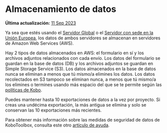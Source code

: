 # Almacenamiento de datos
**Última actualización:** <a href="https://github.com/kobotoolbox/docs/blob/592a15ee470fa144eeac9850c6b6a648c4755306/source/data_storage.md" class="reference">11 Sep 2023</a>

Ya sea que estés usando el [Servidor Global](https://kf.kobotoolbox.org/) o el
[Servidor con sede en la Unión Europea](https://eu.kobotoolbox.org/), los datos de
ambos servidores se almacenan en servidores de Amazon Web Services (AWS).

Hay 2 tipos de datos almacenados en AWS: el formulario en sí y los archivos adjuntos
relacionados con cada envío. Los datos del formulario se guardan en la base de datos (DB)
y los archivos adjuntos se guardan en Simple Storage Service (S3). Los datos almacenados
en la base de datos nunca se eliminan a menos que tú mismo/a elimines los datos. Los
datos recolectados en S3 tampoco se eliminan nunca, a menos que tú mismo/a los elimines o
termines usando más espacio del que se te permite según las
[políticas de Kobo](creating_account.md).

Puedes mantener hasta 10 exportaciones de datos a la vez por proyecto. Si creas una undécima
exportación, la más antigua se elimina y solo se conservan las 10 exportaciones más recientes.

Para obtener más información sobre las medidas de seguridad de datos de KoboToolbox, consulta este
otro [artículo de ayuda](is_my_data_safe.md).
